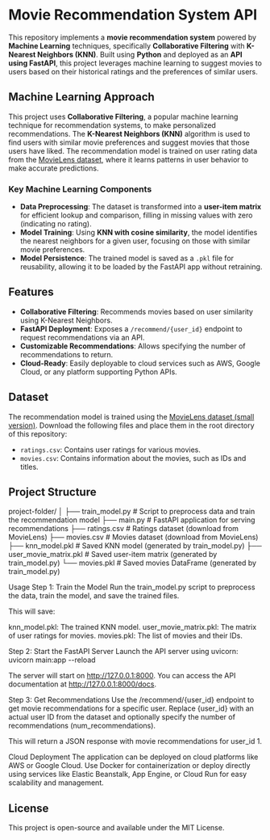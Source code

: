 # Movie Recommendation System API

This repository implements a **movie recommendation system** powered by **Machine Learning** techniques, specifically **Collaborative Filtering** with **K-Nearest Neighbors (KNN)**. Built using **Python** and deployed as an **API using FastAPI**, this project leverages machine learning to suggest movies to users based on their historical ratings and the preferences of similar users.

## Machine Learning Approach

This project uses **Collaborative Filtering**, a popular machine learning technique for recommendation systems, to make personalized recommendations. The **K-Nearest Neighbors (KNN)** algorithm is used to find users with similar movie preferences and suggest movies that those users have liked. The recommendation model is trained on user rating data from the [MovieLens dataset](https://grouplens.org/datasets/movielens/), where it learns patterns in user behavior to make accurate predictions.

### Key Machine Learning Components

- **Data Preprocessing**: The dataset is transformed into a **user-item matrix** for efficient lookup and comparison, filling in missing values with zero (indicating no rating).
- **Model Training**: Using **KNN with cosine similarity**, the model identifies the nearest neighbors for a given user, focusing on those with similar movie preferences.
- **Model Persistence**: The trained model is saved as a `.pkl` file for reusability, allowing it to be loaded by the FastAPI app without retraining.

## Features

- **Collaborative Filtering**: Recommends movies based on user similarity using K-Nearest Neighbors.
- **FastAPI Deployment**: Exposes a `/recommend/{user_id}` endpoint to request recommendations via an API.
- **Customizable Recommendations**: Allows specifying the number of recommendations to return.
- **Cloud-Ready**: Easily deployable to cloud services such as AWS, Google Cloud, or any platform supporting Python APIs.

## Dataset

The recommendation model is trained using the [MovieLens dataset (small version)](https://grouplens.org/datasets/movielens/). Download the following files and place them in the root directory of this repository:

- `ratings.csv`: Contains user ratings for various movies.
- `movies.csv`: Contains information about the movies, such as IDs and titles.

## Project Structure
project-folder/
│
├── train_model.py                # Script to preprocess data and train the recommendation model
├── main.py                       # FastAPI application for serving recommendations
├── ratings.csv                   # Ratings dataset (download from MovieLens)
├── movies.csv                    # Movies dataset (download from MovieLens)
├── knn_model.pkl                 # Saved KNN model (generated by train_model.py)
├── user_movie_matrix.pkl         # Saved user-item matrix (generated by train_model.py)
└── movies.pkl                    # Saved movies DataFrame (generated by train_model.py)


Usage
Step 1: Train the Model
Run the train_model.py script to preprocess the data, train the model, and save the trained files.

This will save:

knn_model.pkl: The trained KNN model.
user_movie_matrix.pkl: The matrix of user ratings for movies.
movies.pkl: The list of movies and their IDs.

Step 2: Start the FastAPI Server
Launch the API server using uvicorn: uvicorn main:app --reload

The server will start on http://127.0.0.1:8000. You can access the API documentation at http://127.0.0.1:8000/docs.

Step 3: Get Recommendations
Use the /recommend/{user_id} endpoint to get movie recommendations for a specific user. Replace {user_id} with an actual user ID from the dataset and optionally specify the number of recommendations (num_recommendations).

This will return a JSON response with movie recommendations for user_id 1.


Cloud Deployment
The application can be deployed on cloud platforms like AWS or Google Cloud. Use Docker for containerization or deploy directly using services like Elastic Beanstalk, App Engine, or Cloud Run for easy scalability and management.

## License
This project is open-source and available under the MIT License.

